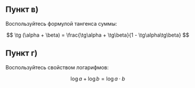 ## Пункт в)

Воспользуйтесь формулой тангенса суммы:

$$ \tg (\alpha + \beta) = \frac{\tg\alpha + \tg\beta}{1 - \tg\alpha\tg\beta} $$

## Пункт г)

Воспользуйтесь свойством логарифмов:

$$ \log a + \log b = \log a\cdot b $$